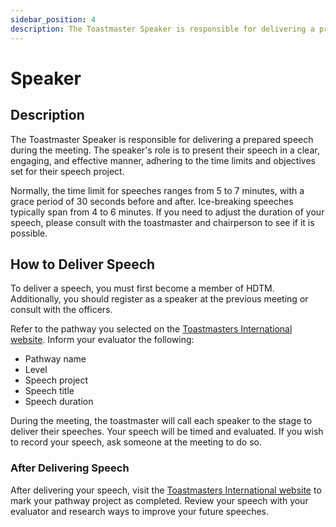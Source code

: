 ```yaml
---
sidebar_position: 4
description: The Toastmaster Speaker is responsible for delivering a prepared speech during the meeting. 
---
```


# Speaker

## Description

The Toastmaster Speaker is responsible for delivering a prepared speech during the meeting. The speaker's role is to
present their speech in a clear, engaging, and effective manner, adhering to the time limits and objectives set for
their speech project.

Normally, the time limit for speeches ranges from 5 to 7 minutes, with a grace period of 30 seconds before and after.
Ice-breaking speeches typically span from 4 to 6 minutes. If you need to adjust the duration of your speech, please
consult with the toastmaster and chairperson to see if it is possible.

## How to Deliver Speech

To deliver a speech, you must first become a member of HDTM. Additionally, you should register as a speaker at the
previous meeting or consult with the officers.

Refer to the pathway you selected on the [Toastmasters International website](https://www.toastmasters.org/). Inform
your evaluator the following: 

- Pathway name 
- Level
- Speech project 
- Speech title 
- Speech duration 

During the meeting, the toastmaster will call each speaker to the stage to deliver their speeches. Your speech
will be timed and evaluated. If you wish to record your speech, ask someone at the meeting to do so.

### After Delivering Speech

After delivering your speech, visit the [Toastmasters International website](https://www.toastmasters.org/) to mark your
pathway project as completed.
Review your speech with your evaluator and research ways to improve your future speeches.
